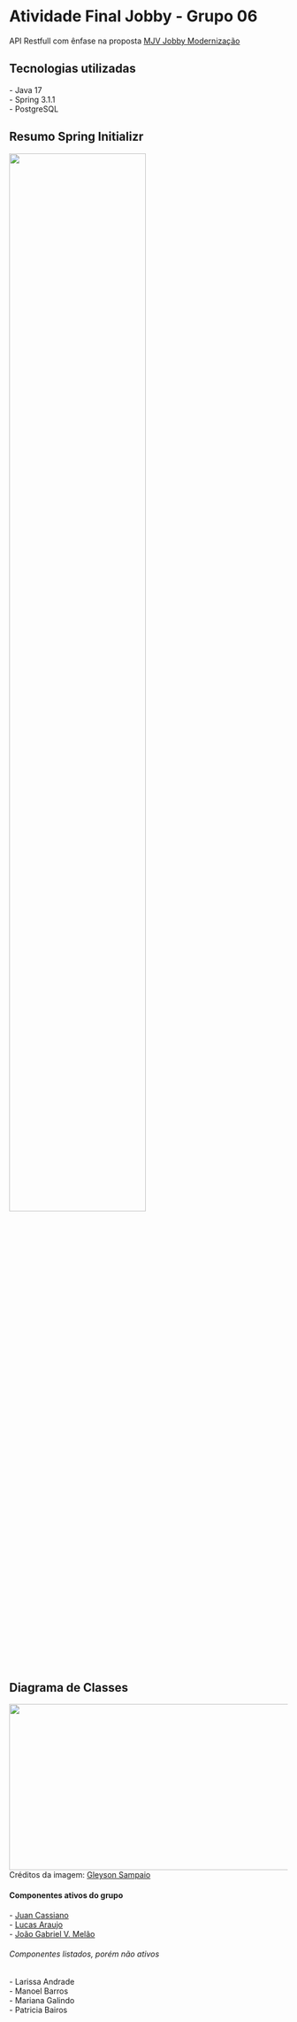 # Atividade Final Jobby - Grupo 06

<p>API Restfull com ênfase na proposta <a href="https://sintaxe.netlify.app/topicos/aproposta">MJV Jobby Modernização</a></p>

<h2>Tecnologias utilizadas</h2>
- Java 17</br>
- Spring 3.1.1</br>
- PostgreSQL</br>

<h2> Resumo Spring Initializr</h2>
<img src="https://github.com/lucarauj/mjv-java-school-grupo06-trabalho-final/assets/73988556/c210d00a-6015-46ab-973b-7fd988d050cc" width="70%"/>

<h2>Diagrama de Classes</h2>
<img src="https://sintaxe.netlify.app/assets/cadastro_v2.bb266c22.jpg" width="600" height="300"/>
<span>Créditos da imagem: <a href="https://www.linkedin.com/in/glysns/">Gleyson Sampaio</a></span>

<h4>Componentes ativos do grupo</h4>
- <a href="https://www.linkedin.com/in/juan-cassiano/">Juan Cassiano</a></br>
- <a href="https://www.linkedin.com/in/lucarauj/">Lucas Araujo</a></br>
- <a href="https://www.linkedin.com/in/jgvasconcellosmelao/">João Gabriel V. Melão</a></br>

<h6>Componentes listados, porém não ativos</h6>
- Larissa Andrade</br>
- Manoel Barros</br>
- Mariana Galindo</br>
- Patricia Bairos</br>
